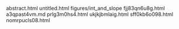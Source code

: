 abstract.html
untitled.html
figures/int_and_slope
fjj83qn6u8g.html
a3qpast4vm.md
prlg3m0hs4.html
ukjkjbmlaig.html
sff0kb6o098.html
nomrpucls08.html